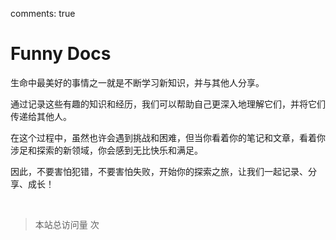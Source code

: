 comments: true

# Funny Docs

生命中最美好的事情之一就是不断学习新知识，并与其他人分享。

通过记录这些有趣的知识和经历，我们可以帮助自己更深入地理解它们，并将它们传递给其他人。

在这个过程中，虽然也许会遇到挑战和困难，但当你看着你的笔记和文章，看着你涉足和探索的新领域，你会感到无比快乐和满足。

因此，不要害怕犯错，不要害怕失败，开始你的探索之旅，让我们一起记录、分享、成长！

<br/>

><p>
><span id="busuanzi_container_site_pv">
>本站总访问量
><span id="busuanzi_value_site_pv">
></span>
>次
></span>    
></p>





